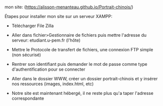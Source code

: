 mon site: (https://alisson-menanteau.github.io/Portrait-chinois/)

Étapes pour installer mon site sur un serveur XAMPP:

- Télécharger File Zilla

- Aller dans fichier>Gestionnaire de fichiers puis mettre l'adresse du serveur: etudiant.u-pem.fr (l'hôte)

- Mettre le Protocole de transfert de fichiers, une connexion FTP simple (non sécurisé)

- Rentrer son identifiant puis demander le mot de passe comme type d'authentification pour se connecter

- Aller dans le dossier WWW, créer un dossier portrait-chinois et y insérer nos ressources (images, index.html, etc)

- Notre site est maintenant hébergé, il ne reste plus qu'a taper l'adresse correspondante
